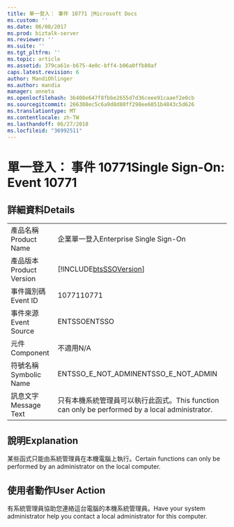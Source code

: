 ```yaml
---
title: 單一登入： 事件 10771 |Microsoft Docs
ms.custom: ''
ms.date: 06/08/2017
ms.prod: biztalk-server
ms.reviewer: ''
ms.suite: ''
ms.tgt_pltfrm: ''
ms.topic: article
ms.assetid: 379ca61e-b675-4e0c-bff4-b06a0ffb80af
caps.latest.revision: 6
author: MandiOhlinger
ms.author: mandia
manager: anneta
ms.openlocfilehash: 36408e647f8fbbe2655d7d36ceee91caaef2e0cb
ms.sourcegitcommit: 266308ec5c6a9d8d80ff298ee6051b4843c5d626
ms.translationtype: MT
ms.contentlocale: zh-TW
ms.lasthandoff: 06/27/2018
ms.locfileid: "36992511"
---
```

# <a name="single-sign-on-event-10771"></a><span data-ttu-id="c901a-102">單一登入： 事件 10771</span><span class="sxs-lookup"><span data-stu-id="c901a-102">Single Sign-On: Event 10771</span></span>
## <a name="details"></a><span data-ttu-id="c901a-103">詳細資料</span><span class="sxs-lookup"><span data-stu-id="c901a-103">Details</span></span>  
  
|                 |                                                               |
|-----------------|---------------------------------------------------------------|
|  <span data-ttu-id="c901a-104">產品名稱</span><span class="sxs-lookup"><span data-stu-id="c901a-104">Product Name</span></span>   |                   <span data-ttu-id="c901a-105">企業單一登入</span><span class="sxs-lookup"><span data-stu-id="c901a-105">Enterprise Single Sign-On</span></span>                   |
| <span data-ttu-id="c901a-106">產品版本</span><span class="sxs-lookup"><span data-stu-id="c901a-106">Product Version</span></span> |  [!INCLUDE[btsSSOVersion](../includes/btsssoversion-md.md)]   |
|    <span data-ttu-id="c901a-107">事件識別碼</span><span class="sxs-lookup"><span data-stu-id="c901a-107">Event ID</span></span>     |                             <span data-ttu-id="c901a-108">10771</span><span class="sxs-lookup"><span data-stu-id="c901a-108">10771</span></span>                             |
|  <span data-ttu-id="c901a-109">事件來源</span><span class="sxs-lookup"><span data-stu-id="c901a-109">Event Source</span></span>   |                            <span data-ttu-id="c901a-110">ENTSSO</span><span class="sxs-lookup"><span data-stu-id="c901a-110">ENTSSO</span></span>                             |
|    <span data-ttu-id="c901a-111">元件</span><span class="sxs-lookup"><span data-stu-id="c901a-111">Component</span></span>    |                              <span data-ttu-id="c901a-112">不適用</span><span class="sxs-lookup"><span data-stu-id="c901a-112">N/A</span></span>                              |
|  <span data-ttu-id="c901a-113">符號名稱</span><span class="sxs-lookup"><span data-stu-id="c901a-113">Symbolic Name</span></span>  |                      <span data-ttu-id="c901a-114">ENTSSO_E_NOT_ADMIN</span><span class="sxs-lookup"><span data-stu-id="c901a-114">ENTSSO_E_NOT_ADMIN</span></span>                       |
|  <span data-ttu-id="c901a-115">訊息文字</span><span class="sxs-lookup"><span data-stu-id="c901a-115">Message Text</span></span>   | <span data-ttu-id="c901a-116">只有本機系統管理員可以執行此函式。</span><span class="sxs-lookup"><span data-stu-id="c901a-116">This function can only be performed by a local administrator.</span></span> |
  
## <a name="explanation"></a><span data-ttu-id="c901a-117">說明</span><span class="sxs-lookup"><span data-stu-id="c901a-117">Explanation</span></span>  
 <span data-ttu-id="c901a-118">某些函式只能由系統管理員在本機電腦上執行。</span><span class="sxs-lookup"><span data-stu-id="c901a-118">Certain functions can only be performed by an administrator on the local computer.</span></span>  
  
## <a name="user-action"></a><span data-ttu-id="c901a-119">使用者動作</span><span class="sxs-lookup"><span data-stu-id="c901a-119">User Action</span></span>  
 <span data-ttu-id="c901a-120">有系統管理員協助您連絡這台電腦的本機系統管理員。</span><span class="sxs-lookup"><span data-stu-id="c901a-120">Have your system administrator help you contact a local administrator for this computer.</span></span>
